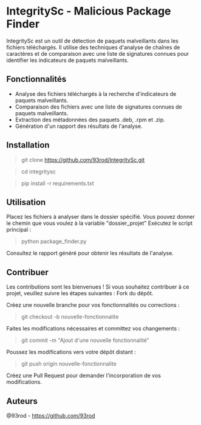 # IntegritySc - Malicious Package Finder

IntegritySc est un outil de détection de paquets malveillants dans les fichiers téléchargés. Il utilise des techniques d'analyse de chaînes de caractères et de comparaison avec une liste de signatures connues pour identifier les indicateurs de paquets malveillants.

## Fonctionnalités

- Analyse des fichiers téléchargés à la recherche d'indicateurs de paquets malveillants.
- Comparaison des fichiers avec une liste de signatures connues de paquets malveillants.
- Extraction des métadonnées des paquets .deb, .rpm et .zip.
- Génération d'un rapport des résultats de l'analyse.

## Installation

> git clone https://github.com/93rod/IntegritySc.git

> cd integritysc

> pip install -r requirements.txt

## Utilisation

Placez les fichiers à analyser dans le dossier spécifié. Vous pouvez donner le chemin que vous voulez à la variable "dossier_projet"
Exécutez le script principal :
> python package_finder.py

Consultez le rapport généré pour obtenir les résultats de l'analyse.

## Contribuer

Les contributions sont les bienvenues ! Si vous souhaitez contribuer à ce projet, veuillez suivre les étapes suivantes :
Fork du dépôt.

Créez une nouvelle branche pour vos fonctionnalités ou corrections :
> git checkout -b nouvelle-fonctionnalite

Faites les modifications nécessaires et committez vos changements :
> git commit -m "Ajout d'une nouvelle fonctionnalité"

Poussez les modifications vers votre dépôt distant :
> git push origin nouvelle-fonctionnalite

Créez une Pull Request pour demander l'incorporation de vos modifications.

## Auteurs
@93rod - https://github.com/93rod
